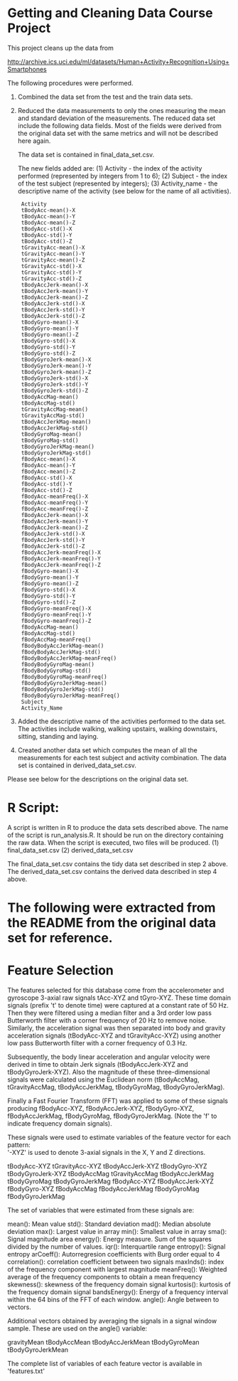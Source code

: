 
Getting and Cleaning Data Course Project
========================================

This project cleans up the data from

   http://archive.ics.uci.edu/ml/datasets/Human+Activity+Recognition+Using+Smartphones

The following procedures were performed.

1. Combined the data set from the test and the train data sets.

2. Reduced the data measurements to only the ones measuring the mean and standard deviation of the measurements.  The 
   reduced data set include the following data fields.  Most of the fields were derived from the original data set with
   the same metrics and will not be described here again.  
   
   The data set is contained in final_data_set.csv.
   
   The new fields added are: (1) Activity - the index of the activity performed (represented by integers
   from 1 to 6); (2) Subject - the index of the test subject (represented by integers); (3) Activity_name -
   the descriptive name of the activity (see below for the name of all activities).
   
		Activity
		tBodyAcc-mean()-X
		tBodyAcc-mean()-Y
		tBodyAcc-mean()-Z
		tBodyAcc-std()-X
		tBodyAcc-std()-Y
		tBodyAcc-std()-Z
		tGravityAcc-mean()-X
		tGravityAcc-mean()-Y
		tGravityAcc-mean()-Z
		tGravityAcc-std()-X
		tGravityAcc-std()-Y
		tGravityAcc-std()-Z
		tBodyAccJerk-mean()-X
		tBodyAccJerk-mean()-Y
		tBodyAccJerk-mean()-Z
		tBodyAccJerk-std()-X
		tBodyAccJerk-std()-Y
		tBodyAccJerk-std()-Z
		tBodyGyro-mean()-X
		tBodyGyro-mean()-Y
		tBodyGyro-mean()-Z
		tBodyGyro-std()-X
		tBodyGyro-std()-Y
		tBodyGyro-std()-Z
		tBodyGyroJerk-mean()-X
		tBodyGyroJerk-mean()-Y
		tBodyGyroJerk-mean()-Z
		tBodyGyroJerk-std()-X
		tBodyGyroJerk-std()-Y
		tBodyGyroJerk-std()-Z
		tBodyAccMag-mean()
		tBodyAccMag-std()
		tGravityAccMag-mean()
		tGravityAccMag-std()
		tBodyAccJerkMag-mean()
		tBodyAccJerkMag-std()
		tBodyGyroMag-mean()
		tBodyGyroMag-std()
		tBodyGyroJerkMag-mean()
		tBodyGyroJerkMag-std()
		fBodyAcc-mean()-X
		fBodyAcc-mean()-Y
		fBodyAcc-mean()-Z
		fBodyAcc-std()-X
		fBodyAcc-std()-Y
		fBodyAcc-std()-Z
		fBodyAcc-meanFreq()-X
		fBodyAcc-meanFreq()-Y
		fBodyAcc-meanFreq()-Z
		fBodyAccJerk-mean()-X
		fBodyAccJerk-mean()-Y
		fBodyAccJerk-mean()-Z
		fBodyAccJerk-std()-X
		fBodyAccJerk-std()-Y
		fBodyAccJerk-std()-Z
		fBodyAccJerk-meanFreq()-X
		fBodyAccJerk-meanFreq()-Y
		fBodyAccJerk-meanFreq()-Z
		fBodyGyro-mean()-X
		fBodyGyro-mean()-Y
		fBodyGyro-mean()-Z
		fBodyGyro-std()-X
		fBodyGyro-std()-Y
		fBodyGyro-std()-Z
		fBodyGyro-meanFreq()-X
		fBodyGyro-meanFreq()-Y
		fBodyGyro-meanFreq()-Z
		fBodyAccMag-mean()
		fBodyAccMag-std()
		fBodyAccMag-meanFreq()
		fBodyBodyAccJerkMag-mean()
		fBodyBodyAccJerkMag-std()
		fBodyBodyAccJerkMag-meanFreq()
		fBodyBodyGyroMag-mean()
		fBodyBodyGyroMag-std()
		fBodyBodyGyroMag-meanFreq()
		fBodyBodyGyroJerkMag-mean()
		fBodyBodyGyroJerkMag-std()
		fBodyBodyGyroJerkMag-meanFreq()
		Subject
		Activity_Name

3. Added the descriptive name of the activities performed to the data set.  The activities include walking, walking upstairs,
   walking downstairs, sitting, standing and laying.
   
4. Created another data set which computes the mean of all the measurements for each test subject and activity combination.
   The data set is contained in derived_data_set.csv.
   
Please see below for the descriptions on the original data set.


R Script:
=========

A script is written in R to produce the data sets described above.  The name of the script is run_analysis.R.  It
should be run on the directory containing the raw data.  When the script is executed, two files will be produced.
(1) final_data_set.csv
(2) derived_data_set.csv

The final_data_set.csv contains the tidy data set described in step 2 above.
The derived_data_set.csv contains the derived data described in step 4 above.

# The following were extracted from the README from the original data set for reference.

Feature Selection 
=================

The features selected for this database come from the accelerometer and gyroscope 3-axial raw signals tAcc-XYZ and tGyro-XYZ. These time domain signals (prefix 't' to denote time) were captured at a constant rate of 50 Hz. Then they were filtered using a median filter and a 3rd order low pass Butterworth filter with a corner frequency of 20 Hz to remove noise. Similarly, the acceleration signal was then separated into body and gravity acceleration signals (tBodyAcc-XYZ and tGravityAcc-XYZ) using another low pass Butterworth filter with a corner frequency of 0.3 Hz. 

Subsequently, the body linear acceleration and angular velocity were derived in time to obtain Jerk signals (tBodyAccJerk-XYZ and tBodyGyroJerk-XYZ). Also the magnitude of these three-dimensional signals were calculated using the Euclidean norm (tBodyAccMag, tGravityAccMag, tBodyAccJerkMag, tBodyGyroMag, tBodyGyroJerkMag). 

Finally a Fast Fourier Transform (FFT) was applied to some of these signals producing fBodyAcc-XYZ, fBodyAccJerk-XYZ, fBodyGyro-XYZ, fBodyAccJerkMag, fBodyGyroMag, fBodyGyroJerkMag. (Note the 'f' to indicate frequency domain signals). 

These signals were used to estimate variables of the feature vector for each pattern:  
'-XYZ' is used to denote 3-axial signals in the X, Y and Z directions.

tBodyAcc-XYZ
tGravityAcc-XYZ
tBodyAccJerk-XYZ
tBodyGyro-XYZ
tBodyGyroJerk-XYZ
tBodyAccMag
tGravityAccMag
tBodyAccJerkMag
tBodyGyroMag
tBodyGyroJerkMag
fBodyAcc-XYZ
fBodyAccJerk-XYZ
fBodyGyro-XYZ
fBodyAccMag
fBodyAccJerkMag
fBodyGyroMag
fBodyGyroJerkMag

The set of variables that were estimated from these signals are: 

mean(): Mean value
std(): Standard deviation
mad(): Median absolute deviation 
max(): Largest value in array
min(): Smallest value in array
sma(): Signal magnitude area
energy(): Energy measure. Sum of the squares divided by the number of values. 
iqr(): Interquartile range 
entropy(): Signal entropy
arCoeff(): Autorregresion coefficients with Burg order equal to 4
correlation(): correlation coefficient between two signals
maxInds(): index of the frequency component with largest magnitude
meanFreq(): Weighted average of the frequency components to obtain a mean frequency
skewness(): skewness of the frequency domain signal 
kurtosis(): kurtosis of the frequency domain signal 
bandsEnergy(): Energy of a frequency interval within the 64 bins of the FFT of each window.
angle(): Angle between to vectors.

Additional vectors obtained by averaging the signals in a signal window sample. These are used on the angle() variable:

gravityMean
tBodyAccMean
tBodyAccJerkMean
tBodyGyroMean
tBodyGyroJerkMean

The complete list of variables of each feature vector is available in 'features.txt'
